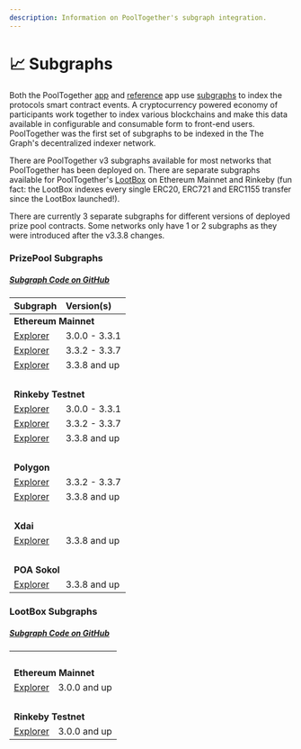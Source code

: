```yaml
---
description: Information on PoolTogether's subgraph integration.
---
```


# 📈 Subgraphs

Both the PoolTogether [app](https://app.pooltogether.com) and [reference](https://reference-app.pooltogether.com/) app use [subgraphs](https://thegraph.com) to index the protocols smart contract events. A cryptocurrency powered economy of participants work together to index various blockchains and make this data available in configurable and consumable form to front-end users. PoolTogether was the first set of subgraphs to be indexed in the The Graph's decentralized indexer network.

There are PoolTogether v3 subgraphs available for most networks that PoolTogether has been deployed on. There are separate subgraphs available for PoolTogether's [LootBox](../protocol/lootbox.md) on Ethereum Mainnet and Rinkeby \(fun fact: the LootBox indexes every single ERC20, ERC721 and ERC1155 transfer since the LootBox launched!\).

There are currently 3 separate subgraphs for different versions of deployed prize pool contracts. Some networks only have 1 or 2 subgraphs as they were introduced after the v3.3.8 changes.

### PrizePool Subgraphs

##### [Subgraph Code on GitHub](https://github.com/pooltogether/pooltogether-subgraph-v3)

<table>
  <thead>
    <tr>
      <th style="text-align:left">Subgraph</th>
      <th style="text-align:left">Version(s)</th>
    </tr>
  </thead>
  <tbody>
    <tr>
      <td colspan="2" style="text-align:left"><strong>Ethereum Mainnet</strong></td>
    </tr>
    <tr>
      <td style="text-align:left"><a href="https://thegraph.com/explorer/subgraph/pooltogether/pooltogether-v3_1_0">Explorer</a>
      </td>
      <td style="text-align:left">3.0.0 - 3.3.1</a>
      </td>
    </tr>
    <tr>
      <td style="text-align:left"><a href="https://thegraph.com/explorer/subgraph/pooltogether/pooltogether-v3_3_2">Explorer</a>
      </td>
      <td style="text-align:left">3.3.2 - 3.3.7</a>
      </td>
    </tr>
    <tr>
      <td style="text-align:left"><a href="https://thegraph.com/explorer/subgraph/pooltogether/pooltogether-v3_3_8">Explorer</a>
      </td>
      <td style="text-align:left">3.3.8 and up</a>
      </td>
    </tr>
    <tr>
      <td colspan="2">
        &nbsp;
      </td>
    </tr>
    <tr>
      <td colspan="2" style="text-align:left"><strong>Rinkeby Testnet</strong></td>
    </tr>
    <tr>
      <td style="text-align:left"><a href="https://thegraph.com/explorer/subgraph/pooltogether/rinkeby-staging-v3_1_0">Explorer</a>
      </td>
      <td style="text-align:left">3.0.0 - 3.3.1</a>
      </td>
    </tr>
    <tr>
      <td style="text-align:left"><a href="https://thegraph.com/explorer/subgraph/pooltogether/rinkeby-v3_3_2">Explorer</a>
      </td>
      <td style="text-align:left">3.3.2 - 3.3.7</a>
      </td>
    </tr>
    <tr>
      <td style="text-align:left"><a href="https://thegraph.com/explorer/subgraph/pooltogether/rinkeby-v3_3_8">Explorer</a>
      </td>
      <td style="text-align:left">3.3.8 and up</a>
      </td>
    </tr>
    <tr>
      <td colspan="2">
        &nbsp;
      </td>
    </tr>
    <tr>
      <td colspan="2" style="text-align:left"><strong>Polygon</strong></td>
    </tr>
    <tr>
      <td style="text-align:left"><a href="https://thegraph.com/explorer/subgraph/pooltogether/pooltogether-polygon-v3_3">Explorer</a>
      </td>
      <td style="text-align:left">3.3.2 - 3.3.7</a>
      </td>
    </tr>
    <tr>
      <td style="text-align:left"><a href="https://thegraph.com/explorer/subgraph/pooltogether/polygon-v3_3_8">Explorer</a>
      </td>
      <td style="text-align:left">3.3.8 and up</a>
      </td>
    </tr>
    <tr>
      <td colspan="2">
        &nbsp;
      </td>
    </tr>
    <tr>
      <td colspan="2" style="text-align:left"><strong>Xdai</strong></td>
    </tr>
    <tr>
      <td style="text-align:left"><a href="https://thegraph.com/explorer/subgraph/pooltogether/pooltogether-xdai-v3_3">Explorer</a>
      </td>
      <td style="text-align:left">3.3.8 and up</a>
      </td>
    </tr>
    <tr>
      <td colspan="2">
        &nbsp;
      </td>
    </tr>
    <tr>
      <td colspan="2" style="text-align:left"><strong>POA Sokol</strong></td>
    </tr>
    <tr>
      <td style="text-align:left"><a href="https://thegraph.com/explorer/subgraph/pooltogether-sokol-v3_3">Explorer</a>
      </td>
      <td style="text-align:left">3.3.8 and up</a>
      </td>
    </tr>
  </tbody>
</table>

### LootBox Subgraphs

##### [Subgraph Code on GitHub](https://github.com/pooltogether/loot-box-subgraph)

<table>
  <tbody>
    <tr>
      <td colspan="2">
        &nbsp;
      </td>
    </tr>
    <tr>
      <td colspan="2" style="text-align:left"><strong>Ethereum Mainnet</strong></td>
    </tr>
    <tr>
      <td style="text-align:left"><a href="https://thegraph.com/explorer/subgraph/pooltogether/lootbox-v1_0_0">Explorer</a>
      </td>
      <td style="text-align:left">3.0.0 and up</a>
      </td>
    </tr>
    <tr>
      <td colspan="2">
        &nbsp;
      </td>
    </tr>
    <tr>
      <td colspan="2" style="text-align:left"><strong>Rinkeby Testnet</strong></td>
    </tr>
    <tr>
      <td style="text-align:left"><a href="https://thegraph.com/explorer/subgraph/pooltogether/ptv3-lootbox-rinkeby-staging">Explorer</a>
      </td>
      <td style="text-align:left">3.0.0 and up</a>
      </td>
    </tr>
  </tbody>
</table>
